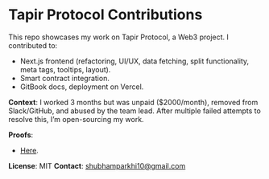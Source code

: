 # Tapir Protocol Contributions

This repo showcases my work on Tapir Protocol, a Web3 project. I contributed to:
- Next.js frontend (refactoring, UI/UX, data fetching, split functionality, meta tags, tooltips, layout).
- Smart contract integration.
- GitBook docs, deployment on Vercel.

**Context**:
I worked 3 months but was unpaid ($2000/month), removed from Slack/GitHub, and abused by the team lead. After multiple failed attempts to resolve this, I’m open-sourcing my work.

**Proofs**:
- [Here](https://github.com/Shubham-TapirWork/proofs).

**License**: MIT
**Contact**: shubhamparkhi10@gmail.com
